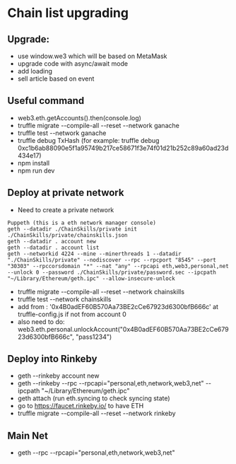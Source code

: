 # Chain list upgrading

## Upgrade:

- use window.we3 which will be based on MetaMask
- upgrade code with async/await mode
- add loading
- sell article based on event

## Useful command

- web3.eth.getAccounts().then(console.log)
- truffle migrate --compile-all --reset --network ganache
- truffle test --network ganache
- truffle debug TxHash (for example: truffle debug 0xc1b6ab88090e5f1a95749b217ce58671f3e74f01d21b252c89a60ad23d434e17)
- npm install
- npm run dev

## Deploy at private network

- Need to create a private network
````
Puppeth (this is a eth network manager console)
geth --datadir ./ChainSkills/private init ./ChainSkills/private/chainskills.json
geth --datadir . account new
geth --datadir . account list
geth --networkid 4224 --mine --minerthreads 1 --datadir "./ChainSkills/private" --nodiscover --rpc --rpcport "8545" --port "30303" --rpccorsdomain "*" --nat "any" --rpcapi eth,web3,personal,net --unlock 0 --password ./ChainSkills/private/password.sec --ipcpath "~/Library/Ethereum/geth.ipc" --allow-insecure-unlock
````
- truffle migrate --compile-all --reset --network chainskills
- truffle test --network chainskills
- add from : '0x4B0adEF60B570Aa73BE2cCe67923d6300bfB666c' at truffle-config.js if not from account 0 
- also need to do: web3.eth.personal.unlockAccount("0x4B0adEF60B570Aa73BE2cCe67923d6300bfB666c", "pass1234")

## Deploy into Rinkeby

- geth --rinkeby account new
- geth --rinkeby --rpc --rpcapi="personal,eth,network,web3,net" --ipcpath "~/Library/Ethereum/geth.ipc"
- geth attach (run eth.syncing to check syncing state)
- go to https://faucet.rinkeby.io/ to have ETH
- truffle migrate --compile-all --reset --network rinkeby

## Main Net
- geth --rpc --rpcapi="personal,eth,network,web3,net"
